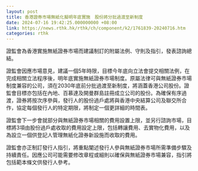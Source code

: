 ```yaml
---
layout: post
title: 香港證券市場無紙化擬明年底實施　股份將分批過渡至新制度
date: 2024-07-16 19:42:25.000000000 +08:00
link: https://news.rthk.hk/rthk/ch/component/k2/1761839-20240716.htm
categories: rthk
---
```


證監會為香港實施無紙證券市場而建議制訂的附屬法例、守則及指引，發表諮詢總結。

證監會因應市場意見，建議一個5年時限，目標今年底向立法會提交相關法例，在完成相關立法程序後，明年底實施無紙證券市場制度。原屬法律可與無紙證券市場制度兼容的公司，須在2030年底前分批過渡至新制度，將涵蓋香港公司股份。證監會目標亦包括在內地、百慕達及開曼群島註冊成立公司的股份。為確保有序過渡，證券將按次序參與，發行人的股份過戶處將與香港中央結算公司及聯交所合作，協定每個發行人的特定期限，將制定一個更詳細的時間表。

證監會下一步會就部分與無紙證券市場相關的費用設置上限，並另行諮詢市場，目標將3項由股份過戶處收取的費用設定上限，包括轉讓費用、去實物化費用，以及為設立一個供登記人管理無紙化證券新設施而收取的費用。

證監會亦正制訂發行人指引，將重點闡述發行人參與無紙證券市場所需準備步驟及持續責任。因應公司可能需要修改章程或細則以確保與無紙證券市場兼容，指引將包括範本條文供發行人參考。
